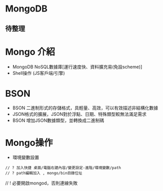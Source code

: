 # MongoDB

## 待整理

# Mongo 介紹
* MongoDB NoSQL數據庫[運行速度快、資料擴充易(免設scheme)]
* Shell操作 (JS客戶端/引擎)

# BSON
* BSON 二進制形式的存儲格式，具輕量、高效，可以有效描述非結構化數據
* JSON格式的擴展，JSON對於浮點、日期、特殊類型較無法滿足需求
* BSON 增加JSON數據類型，並轉換成二進制碼

# Mongo操作
* 環境變數設置
```
// ? 加入快捷 桌面/電腦右建內容/變更設定-進階/環境變數/path
// ? path編輯加入 , mongo/bin目錄位址
```
// ! 必要開啟mongod，否則連線失敗